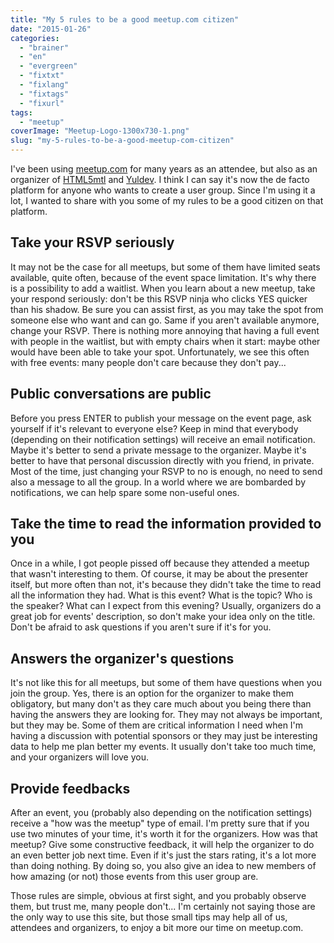 ```yaml
---
title: "My 5 rules to be a good meetup.com citizen"
date: "2015-01-26"
categories: 
  - "brainer"
  - "en"
  - "evergreen"
  - "fixtxt"
  - "fixlang"
  - "fixtags"
  - "fixurl"
tags: 
  - "meetup"
coverImage: "Meetup-Logo-1300x730-1.png"
slug: "my-5-rules-to-be-a-good-meetup-com-citizen"
---
```


I've been using [meetup.com](https://meetup.com "Meetup website") for many years as an attendee, but also as an organizer of [HTML5mtl](https://html5mtl.ca "HTML5mtl meetup.com page") and [Yuldev](https://www.meetup.com/YulDev/ "Yuldev meetup.com page"). I think I can say it's now the de facto platform for anyone who wants to create a user group. Since I'm using it a lot, I wanted to share with you some of my rules to be a good citizen on that platform.

## Take your RSVP seriously

It may not be the case for all meetups, but some of them have limited seats available, quite often, because of the event space limitation. It's why there is a possibility to add a waitlist. When you learn about a new meetup, take your respond seriously: don't be this RSVP ninja who clicks YES quicker than his shadow. Be sure you can assist first, as you may take the spot from someone else who want and can go. Same if you aren't available anymore, change your RSVP. There is nothing more annoying that having a full event with people in the waitlist, but with empty chairs when it start: maybe other would have been able to take your spot. Unfortunately, we see this often with free events: many people don't care because they don't pay...

## Public conversations are public

Before you press ENTER to publish your message on the event page, ask yourself if it's relevant to everyone else? Keep in mind that everybody (depending on their notification settings) will receive an email notification. Maybe it's better to send a private message to the organizer. Maybe it's better to have that personal discussion directly with you friend, in private. Most of the time, just changing your RSVP to no is enough, no need to send also a message to all the group. In a world where we are bombarded by notifications, we can help spare some non-useful ones.

## Take the time to read the information provided to you

Once in a while, I got people pissed off because they attended a meetup that wasn't interesting to them. Of course, it may be about the presenter itself, but more often than not, it's because they didn't take the time to read all the information they had. What is this event? What is the topic? Who is the speaker? What can I expect from this evening? Usually, organizers do a great job for events' description, so don't make your idea only on the title. Don't be afraid to ask questions if you aren't sure if it's for you.

## Answers the organizer's questions

It's not like this for all meetups, but some of them have questions when you join the group. Yes, there is an option for the organizer to make them obligatory, but many don't as they care much about you being there than having the answers they are looking for. They may not always be important, but they may be. Some of them are critical information I need when I'm having a discussion with potential sponsors or they may just be interesting data to help me plan better my events. It usually don't take too much time, and your organizers will love you.

## Provide feedbacks

After an event, you (probably also depending on the notification settings) receive a "how was the meetup" type of email. I'm pretty sure that if you use two minutes of your time, it's worth it for the organizers. How was that meetup? Give some constructive feedback, it will help the organizer to do an even better job next time. Even if it's just the stars rating, it's a lot more than doing nothing. By doing so, you also give an idea to new members of how amazing (or not) those events from this user group are.

Those rules are simple, obvious at first sight, and you probably observe them, but trust me, many people don't... I'm certainly not saying those are the only way to use this site, but those small tips may help all of us, attendees and organizers, to enjoy a bit more our time on meetup.com.

